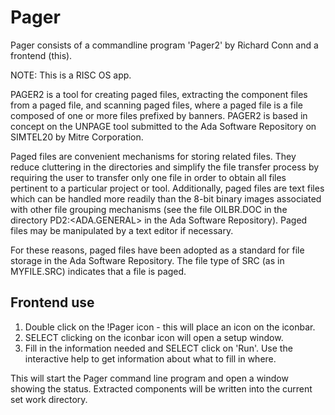 # Pager
Pager consists of a commandline program 'Pager2' by Richard Conn and a
frontend (this).

NOTE: This is a RISC OS app.

PAGER2 is a tool for creating paged files, extracting the component
files from a paged file, and scanning paged files, where a paged file is
a file composed of one or more files prefixed by banners. PAGER2 is
based in concept on the UNPAGE tool submitted to the Ada Software
Repository on SIMTEL20 by Mitre Corporation. 

Paged files are convenient mechanisms for storing related files. They
reduce cluttering in the directories and simplify the file transfer
process by requiring the user to transfer only one file in order to
obtain all files pertinent to a particular project or tool.
Additionally, paged files are text files which can be handled more
readily than the 8-bit binary images associated with other file grouping
mechanisms (see the file OILBR.DOC in the directory PD2:<ADA.GENERAL> in
the Ada Software Repository). Paged files may be manipulated by a text
editor if necessary. 

For these reasons, paged files have been adopted as a standard for file
storage in the Ada Software Repository. The file type of SRC (as in
MYFILE.SRC) indicates that a file is paged. 

## Frontend use

1. Double click on the !Pager icon - this will place an icon on the iconbar.
2. SELECT clicking on the iconbar icon will open a setup window.
3. Fill in the information needed and SELECT click on 'Run'. Use the
  interactive help to get information about what to fill in where.

This will start the Pager command line program and open a window showing
the status. Extracted components will be written into the current set work directory.
